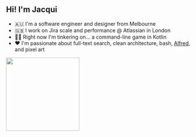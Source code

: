## Hi! I'm Jacqui

- 🇦🇺 I'm a software engineer and designer from Melbourne
- 🇬🇧 I work on Jira scale and performance @ Atlassian in London
- 👩‍🏫 Right now I'm tinkering on... a command-line game in Kotlin
- ❤️ I'm passionate about full-text search, clean architecture, bash, [Alfred](https://www.alfredapp.com/), and pixel art

<img src="https://bear-images.sfo2.cdn.digitaloceanspaces.com/jacquelineshadforth/pigeon_2x.gif" width="200" />

